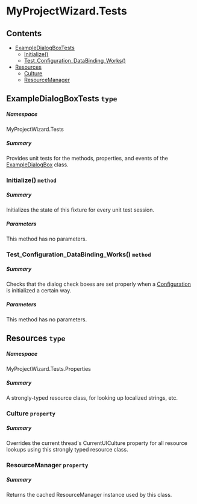 <a name='assembly'></a>
# MyProjectWizard.Tests

## Contents

- [ExampleDialogBoxTests](#T-MyProjectWizard-Tests-ExampleDialogBoxTests 'MyProjectWizard.Tests.ExampleDialogBoxTests')
  - [Initialize()](#M-MyProjectWizard-Tests-ExampleDialogBoxTests-Initialize 'MyProjectWizard.Tests.ExampleDialogBoxTests.Initialize')
  - [Test_Configuration_DataBinding_Works()](#M-MyProjectWizard-Tests-ExampleDialogBoxTests-Test_Configuration_DataBinding_Works 'MyProjectWizard.Tests.ExampleDialogBoxTests.Test_Configuration_DataBinding_Works')
- [Resources](#T-MyProjectWizard-Tests-Properties-Resources 'MyProjectWizard.Tests.Properties.Resources')
  - [Culture](#P-MyProjectWizard-Tests-Properties-Resources-Culture 'MyProjectWizard.Tests.Properties.Resources.Culture')
  - [ResourceManager](#P-MyProjectWizard-Tests-Properties-Resources-ResourceManager 'MyProjectWizard.Tests.Properties.Resources.ResourceManager')

<a name='T-MyProjectWizard-Tests-ExampleDialogBoxTests'></a>
## ExampleDialogBoxTests `type`

##### Namespace

MyProjectWizard.Tests

##### Summary

Provides unit tests for the methods, properties, and events of the
[ExampleDialogBox](#T-MyProjectWizard-ExampleDialogBox 'MyProjectWizard.ExampleDialogBox') class.

<a name='M-MyProjectWizard-Tests-ExampleDialogBoxTests-Initialize'></a>
### Initialize() `method`

##### Summary

Initializes the state of this fixture for every unit test session.

##### Parameters

This method has no parameters.

<a name='M-MyProjectWizard-Tests-ExampleDialogBoxTests-Test_Configuration_DataBinding_Works'></a>
### Test_Configuration_DataBinding_Works() `method`

##### Summary

Checks that the dialog check boxes are set properly when a
[Configuration](#T-Core-Config-Configuration 'Core.Config.Configuration') is initialized a certain way.

##### Parameters

This method has no parameters.

<a name='T-MyProjectWizard-Tests-Properties-Resources'></a>
## Resources `type`

##### Namespace

MyProjectWizard.Tests.Properties

##### Summary

A strongly-typed resource class, for looking up localized strings, etc.

<a name='P-MyProjectWizard-Tests-Properties-Resources-Culture'></a>
### Culture `property`

##### Summary

Overrides the current thread's CurrentUICulture property for all
  resource lookups using this strongly typed resource class.

<a name='P-MyProjectWizard-Tests-Properties-Resources-ResourceManager'></a>
### ResourceManager `property`

##### Summary

Returns the cached ResourceManager instance used by this class.
